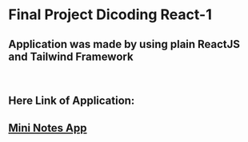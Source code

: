 # Final Project Dicoding React-1
## Application was made by using plain ReactJS and Tailwind Framework
<br/>

## Here Link of Application:

## [Mini Notes App](https://mini-notes-app.firebaseapp.com/)